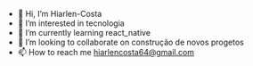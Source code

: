 - 👋 Hi, I’m Hiarlen-Costa
- 👀 I’m interested in  tecnologia
- 🌱 I’m currently learning react_native
- 💞️ I’m looking to collaborate on construção de novos progetos
- 📫 How to reach me hiarlencosta64@gmail.com

<!---
Hiarlen-Costa/Hiarlen-Costa is a ✨ special ✨ repository because its `README.md` (this file) appears on your GitHub profile.
You can click the Preview link to take a look at your changes.
--->
